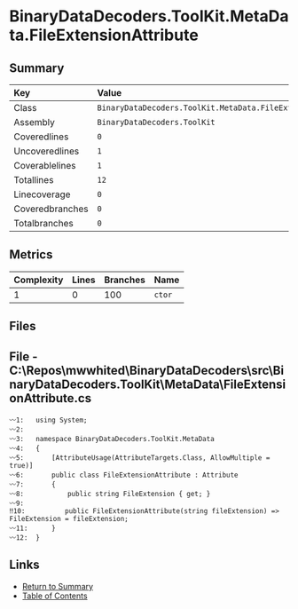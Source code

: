 ﻿# BinaryDataDecoders.ToolKit.MetaData.FileExtensionAttribute

## Summary

| Key             | Value                                                        |
| :-------------- | :----------------------------------------------------------- |
| Class           | `BinaryDataDecoders.ToolKit.MetaData.FileExtensionAttribute` |
| Assembly        | `BinaryDataDecoders.ToolKit`                                 |
| Coveredlines    | `0`                                                          |
| Uncoveredlines  | `1`                                                          |
| Coverablelines  | `1`                                                          |
| Totallines      | `12`                                                         |
| Linecoverage    | `0`                                                          |
| Coveredbranches | `0`                                                          |
| Totalbranches   | `0`                                                          |

## Metrics

| Complexity | Lines | Branches | Name    |
| :--------- | :---- | :------- | :------ |
| 1          | 0     | 100      | `ctor`  |

## Files

## File - C:\Repos\mwwhited\BinaryDataDecoders\src\BinaryDataDecoders.ToolKit\MetaData\FileExtensionAttribute.cs

```CSharp
〰1:   using System;
〰2:   
〰3:   namespace BinaryDataDecoders.ToolKit.MetaData
〰4:   {
〰5:       [AttributeUsage(AttributeTargets.Class, AllowMultiple = true)]
〰6:       public class FileExtensionAttribute : Attribute
〰7:       {
〰8:           public string FileExtension { get; }
〰9:   
‼10:          public FileExtensionAttribute(string fileExtension) => FileExtension = fileExtension;
〰11:      }
〰12:  }
```

## Links

* [Return to Summary](Summary.md)
* [Table of Contents](../TOC.md)

